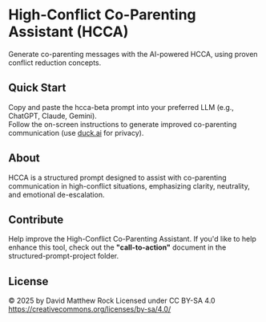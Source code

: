 # High-Conflict Co-Parenting Assistant (HCCA)

Generate co-parenting messages with the AI-powered HCCA, using proven conflict reduction concepts.

## Quick Start

Copy and paste the hcca-beta prompt into your preferred LLM (e.g., ChatGPT, Claude, Gemini).  
Follow the on-screen instructions to generate improved co-parenting communication (use [duck.ai](duck.ai) for privacy).

## About

HCCA is a structured prompt designed to assist with co-parenting communication in high-conflict situations, emphasizing clarity, neutrality, and emotional de-escalation.

## Contribute

Help improve the High-Conflict Co-Parenting Assistant. If you'd like to help enhance this tool, check out the **"call-to-action"** document in the structured-prompt-project folder.

## License

© 2025 by David Matthew Rock
Licensed under CC BY-SA 4.0
https://creativecommons.org/licenses/by-sa/4.0/